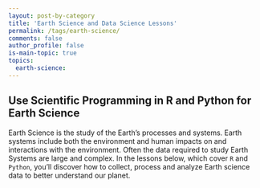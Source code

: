 ```yaml
---
layout: post-by-category
title: 'Earth Science and Data Science Lessons'
permalink: /tags/earth-science/
comments: false
author_profile: false
is-main-topic: true
topics:
  earth-science:
---
```


<div class='tag-landing-intro notice--success' markdown="1">

## Use Scientific Programming in R and Python for Earth Science


Earth Science is the study of the Earth’s processes and systems. Earth systems
include both the environment and human impacts on and interactions with the
environment. Often the data required to study Earth Systems are large and complex.
In the lessons below, which cover `R` and `Python`, you’ll discover how to
collect, process and analyze Earth science data to better understand our planet.
</div>
